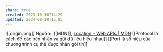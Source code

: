 ```yaml
---
share: true
created: 2023-10-30T14:29
updated: 2024-08-18T15:05
---
```

![[origin.png]]
Nguồn:: [[MDN]], [Location - Web APIs | MDN](https://developer.mozilla.org/en-US/docs/Web/API/Location)
[[Protocol là cách để các bên nhận và gửi dữ liệu hiểu nhau]]
[[Port là số hiệu của chương trình cụ thể được nhận gói tin]]